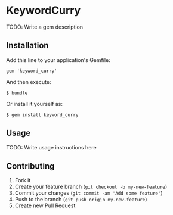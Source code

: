 # KeywordCurry

TODO: Write a gem description

## Installation

Add this line to your application's Gemfile:

    gem 'keyword_curry'

And then execute:

    $ bundle

Or install it yourself as:

    $ gem install keyword_curry

## Usage

TODO: Write usage instructions here

## Contributing

1. Fork it
2. Create your feature branch (`git checkout -b my-new-feature`)
3. Commit your changes (`git commit -am 'Add some feature'`)
4. Push to the branch (`git push origin my-new-feature`)
5. Create new Pull Request
